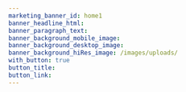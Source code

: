 ```yaml
---
marketing_banner_id: home1
banner_headline_html:
banner_paragraph_text:
banner_background_mobile_image:
banner_background_desktop_image:
banner_background_hiRes_image: /images/uploads/
with_button: true
button_title:
button_link:
---
```

